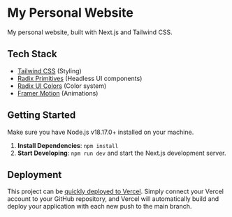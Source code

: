 # My Personal Website

My personal website, built with Next.js and Tailwind CSS.

## Tech Stack

- [Tailwind CSS](https://tailwindcss.com) (Styling)
- [Radix Primitives](https://www.radix-ui.com/primitives) (Headless UI components)
- [Radix UI Colors](https://www.radix-ui.com/colors) (Color system)
- [Framer Motion](https://www.framer.com/motion/) (Animations)

## Getting Started

Make sure you have Node.js v18.17.0+ installed on your machine.

1. **Install Dependencies**: `npm install`
2. **Start Developing**: `npm run dev` and start the Next.js development server.

## Deployment

This project can be [quickly deployed to Vercel](https://vercel.com/new/clone?repository-url=https%3A%2F%2Fgithub.com%2FMatteoUrso%2Fmatteo-urso). Simply connect your Vercel account to your GitHub repository, and Vercel will automatically build and deploy your application with each new push to the main branch.
